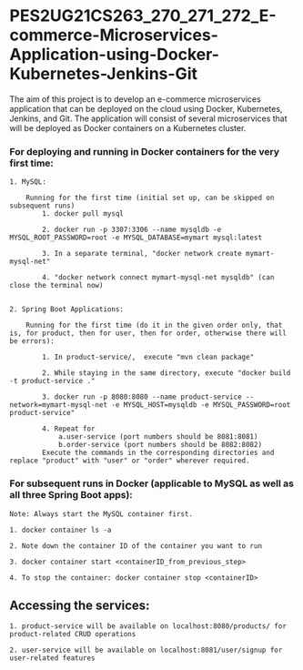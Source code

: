 # PES2UG21CS263_270_271_272_E-commerce-Microservices-Application-using-Docker-Kubernetes-Jenkins-Git
The aim of this project is to develop an e-commerce microservices application that can be deployed on the cloud using Docker, Kubernetes, Jenkins, and Git. The application will consist of several microservices that will be deployed as Docker containers on a Kubernetes cluster.


### For deploying and running in Docker containers for the very first time:

	1. MySQL:

		Running for the first time (initial set up, can be skipped on subsequent runs)
			1. docker pull mysql
			
			2. docker run -p 3307:3306 --name mysqldb -e MYSQL_ROOT_PASSWORD=root -e MYSQL_DATABASE=mymart mysql:latest

			3. In a separate terminal, "docker network create mymart-mysql-net"

			4. "docker network connect mymart-mysql-net mysqldb" (can close the terminal now)


	2. Spring Boot Applications:

		Running for the first time (do it in the given order only, that is, for product, then for user, then for order, otherwise there will be errors):

			1. In product-service/,  execute "mvn clean package"

			2. While staying in the same directory, execute "docker build -t product-service ."

			3. docker run -p 8080:8080 --name product-service --network=mymart-mysql-net -e MYSQL_HOST=mysqldb -e MYSQL_PASSWORD=root product-service"

			4. Repeat for 
				a.user-service (port numbers should be 8081:8081)
				b.order-service (port numbers should be 8082:8082)
			Execute the commands in the corresponding directories and replace "product" with "user" or "order" wherever required.


### For subsequent runs in Docker (applicable to MySQL as well as all three Spring Boot apps):

	Note: Always start the MySQL container first.

	1. docker container ls -a
	
	2. Note down the container ID of the container you want to run
	
	3. docker container start <containerID_from_previous_step>

	4. To stop the container: docker container stop <containerID>


## Accessing the services: 
	
	1. product-service will be available on localhost:8080/products/ for product-related CRUD operations

	2. user-service will be available on localhost:8081/user/signup for user-related features

